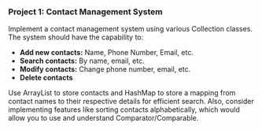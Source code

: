 ### Project 1: Contact Management System

Implement a contact management system using various Collection classes. The system should have the capability to:

- **Add new contacts:** Name, Phone Number, Email, etc.
- **Search contacts:** By name, email, etc.
- **Modify contacts:** Change phone number, email, etc.
- **Delete contacts**

Use ArrayList to store contacts and HashMap to store a mapping from contact names to their respective details for efficient search. Also, consider implementing features like sorting contacts alphabetically, which would allow you to use and understand Comparator/Comparable.